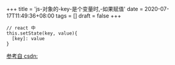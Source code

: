 +++
title = 'js-对象的-key-是个变量时,-如果赋值'
date = 2020-07-17T11:49:36+08:00
tags = []
draft = false
+++

```
// react 中
this.setState(key, value){
  [key]: value
}
```

[参考自 csdn:](https://blog.csdn.net/a1059526327/article/details/106959180)
